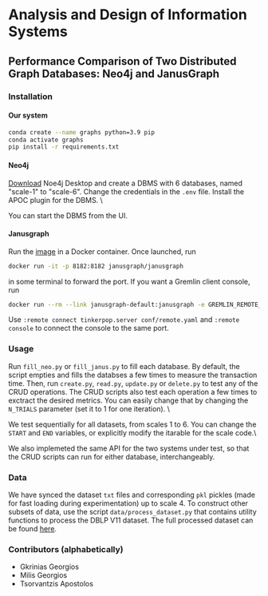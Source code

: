 # Analysis and Design of Information Systems
## Performance Comparison of Two Distributed Graph Databases: Neo4j and JanusGraph

### Installation
#### Our system
```bash
conda create --name graphs python=3.9 pip
conda activate graphs
pip install -r requirements.txt
``` 

#### Neo4j
[Download](https://neo4j.com/download/) Noe4j Desktop and create a DBMS with 6 databases, named "scale-1" to "scale-6". Change the credentials in the `.env` file. Install the APOC plugin for the DBMS. \

You can start the DBMS from the UI.

#### Janusgraph
Run the [image](https://hub.docker.com/r/janusgraph/janusgraph) in a Docker container. Once launched, run
```bash
docker run -it -p 8182:8182 janusgraph/janusgraph
``` 
in some terminal to forward the port. If you want a Gremlin client console, run
```bash
docker run --rm --link janusgraph-default:janusgraph -e GREMLIN_REMOTE_HOSTS=janusgraph -it janusgraph/janusgraph:latest ./bin/gremlin.sh
```
Use `:remote connect tinkerpop.server conf/remote.yaml` and `:remote console` to connect the console to the same port.


### Usage
Run `fill_neo.py` or `fill_janus.py` to fill each database. By default, the script empties and fills the databses a few times to measure the transaction time. Then, run `create.py`, `read.py`, `update.py` or `delete.py` to test any of the CRUD operations. The CRUD scripts also test each operation a few times to exctract the desired metrics. You can easily change that by changing the `N_TRIALS` parameter (set it to 1 for one iteration). \

We test sequentially for all datasets, from scales 1 to 6. You can change the `START` and `END` variables, or explicitly modify the itarable for the scale code.\

We also implemeted the same API for the two systems under test, so that the CRUD scripts can run for either database, interchangeably.

### Data
We have synced the dataset `txt` files and corresponding `pkl` pickles (made for fast loading during experimentation) up to scale 4. To construct other subsets of data, use the script `data/process_dataset.py` that contains utility functions to process the DBLP V11 dataset. The full processed dataset can be found [here](https://drive.google.com/file/d/1FyYhJMTntnDpKKBXBev8cOCE2PkIDjBf).

### Contributors (alphabetically)
- Gkrinias Georgios
- Milis Georgios
- Tsorvantzis Apostolos
